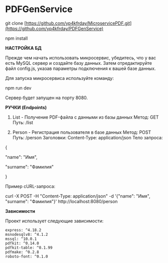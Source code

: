 # PDFGenService

git clone [https://github.com/yp4kfrday/MicroservicePDF.git](https://github.com/yp4kfrday/PDFGenService)

npm install

__НАСТРОЙКА БД__

Прежде чем начать использовать микросервис, убедитесь, что у вас есть MySQL сервер и создайте базу данных. Затем отредактируйте файл config.js, указав параметры подключения к вашей базе данных.

Для запуска микросервиса используйте команду:

npm run dev

Сервер будет запущен на порту 8080.

__РУЧКИ (Endpoints)__
1. List - Получение PDF-файла с данными из базы данных 
    Метод: GET
    Путь: /list

3. Person - Регистрация пользователя в базе данных
    Метод: POST
    Путь: /person
    Заголовки: Content-Type: application/json
   Тело запроса:

{

  "name": "Имя",

  "surname": "Фамилия"

}

Пример cURL-запроса:

curl -X POST -H "Content-Type: application/json" -d '{"name": "Имя", "surname": "Фамилия"}' http://localhost:8080/person

__Зависимости__

Проект использует следующие зависимости:

    express: ^4.18.2
    msnodesqlv8: ^4.1.2
    mssql: ^10.0.1
    pdfkit: ^0.14.0
    pdfkit-table: ^0.1.99
    pdfmake: ^0.2.8
    roboto-font: ^0.1.0
